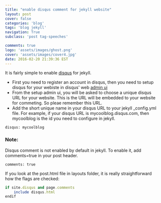 ```yaml
---
title: "enable disqus comment for jekyll website"
layout: post
cover: false
categories: 'blog'
tags: 'blog jekyll'
navigation: True
subclass: 'post tag-speeches'

comments: true
logo: 'assets/images/ghost.png'
cover: 'assets/images/cover4.jpg'
date: 2016-02-20 21:39:36 EST
---
```


It is fairly simple to enable [disqus](https://disqus.com) for jekyll. 

- First you need to register an account in disqus, then you need to setup disqus for your webiste in disqus' web [admin ui](https://disqus.com/admin/create/)
- From the setup admin ui, you will be asked to choose a unique disqus URL for your website. This is the URL will be embedded to your website for commeting. So pleae remember this URL.
- Add the short unique name in your disqus URL to your jekyll _config.yml file. For example, if your disqus URL is mycoolblog.disqus.com, then mycoolblog is the id you need to configure in jekyll.

```
disqus: mycoolblog
```

### Note:

Disqus comment is not enabled by default in jekyll. To enable it, add comments=true in your post header.

```
comments: true
```

If you look at the post.html file in layouts folder, it is really straightforward how the flags are checked:

``` ruby
if site.disqus and page.comments
    include disqus.html
endif
```






